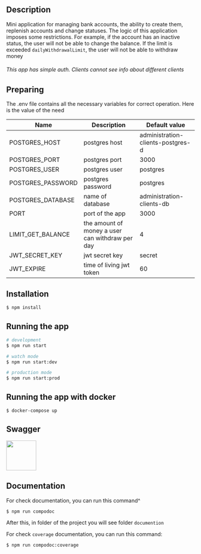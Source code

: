## Description

Mini application for managing bank accounts, the ability to create them, replenish accounts and change statuses. The
logic of this application imposes some restrictions. For example, if the account has an inactive status, the user will
not be able to change the balance. If the limit is exceeded `dailyWithdrawalLimit`, the user will not be able to
withdraw money

###### This app has simple auth. Clients cannot see info about different clients

## Preparing

The .env file contains all the necessary variables for correct operation. Here is the value of the need

| Name              | Description                               | Default value                   |
|-------------------|-------------------------------------------|---------------------------------|
| POSTGRES_HOST     | postgres host                             |administration-clients-postgres-d|
| POSTGRES_PORT     | postgres port                             | 3000                            |
| POSTGRES_USER     | postgres user                             | postgres                        |
| POSTGRES_PASSWORD | postgres password                         | postgres                        |
| POSTGRES_DATABASE | name of database                          | administration-clients-db       |
| PORT              | port of the app                           | 3000                            |
| LIMIT_GET_BALANCE | the amount of money a user can withdraw per day | 4                         |
| JWT_SECRET_KEY    | jwt secret key                            | secret                          |
| JWT_EXPIRE        | time of living jwt token                  | 60                              |

## Installation

```bash
$ npm install
```

## Running the app

```bash
# development
$ npm run start

# watch mode
$ npm run start:dev

# production mode
$ npm run start:prod
```

## Running the app with docker

```bash
$ docker-compose up
```

## Swagger

<a href="http://localhost:3000/api">
  <img src="https://seeklogo.com/images/S/swagger-logo-A49F73BAF4-seeklogo.com.png" height="80">
</a>

## Documentation

For check documentation, you can run this command^ 
```bash
$ npm run compodoc
```
After this, in folder of the project you will see folder `documention`

For check `coverage` documentation, you can run this command:
```bash
$ npm run compodoc:coverage
```
